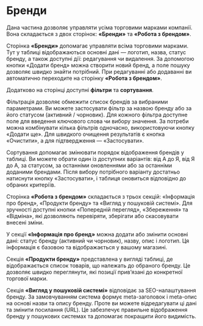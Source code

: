 # Бренди

Дана частина дозволяє управляти усіма торговими марками компанії. Вона складається з двох сторінок: **«Бренди»** та **«Робота з брендом»**.

Сторінка **«Бренди»** допомагає управляти всіма торговими марками. Тут у таблиці відображаються основні дані — логотип, назва, статус бренду, а також доступні дії: редагування чи видалення. За допомогою кнопки «Додати бренд» можна створити новий бренд, а поле пошуку дозволяє швидко знайти потрібний. При редагуванні або додаванні ви автоматично переходите на сторінку **«Робота з брендом»**.

Додатково на сторінці доступні **фільтри** та **сортування**.

Фільтрація дозволяє обмежити список брендів за вибраними параметрами. Ви можете застосувати фільтр за назвою бренду або за його статусом (активний / чорновик). Для кожного фільтра доступне поле для введення ключового слова чи вибору значення. За потреби можна комбінувати кілька фільтрів одночасно, використовуючи кнопку «Додати ще». Для швидкого очищення результатів є кнопка «Очистити», а для підтвердження — «Застосувати».

Сортування допомагає змінювати порядок відображення брендів у таблиці. Ви можете обрати один із доступних варіантів: від А до Я, від Я до А, за статусом, за останніми оновленнями або за останніми доданими брендами. Після вибору потрібного варіанту достатньо натиснути кнопку «Застосувати», і таблиця оновиться відповідно до обраних критеріїв.

Сторінка **«Робота з брендом»** складається з трьох секцій: «Інформація про бренд», «Продукти бренду» та «Вигляд у пошуковій системі». Для зручності доступні кнопки «Попередній перегляд», «Збереження» та «Відміна», які дозволяють перевіряти, зберігати або скасовувати внесені зміни.

У секції **«Інформація про бренд»** можна додати або змінити основні дані: статус бренду (активний чи чорновик), назву, опис і логотип. Ця інформація є базовою та відображається у вашому магазині.

Секція **«Продукти бренду»** представлена у вигляді таблиці, де відображається список товарів, що належать до обраного бренду. Це дозволяє швидко переглянути, які позиції прив’язані до конкретної торгової марки.

Секція **«Вигляд у пошуковій системі»** відповідає за SEO-налаштування бренду. За замовчуванням система формує meta-заголовок і meta-опис на основі назви та опису бренду. Проте ви можете відредагувати ці дані та змінити посилання (URL). Це забезпечує правильне відображення бренду у пошукових системах та допомагає покращити його видимість.